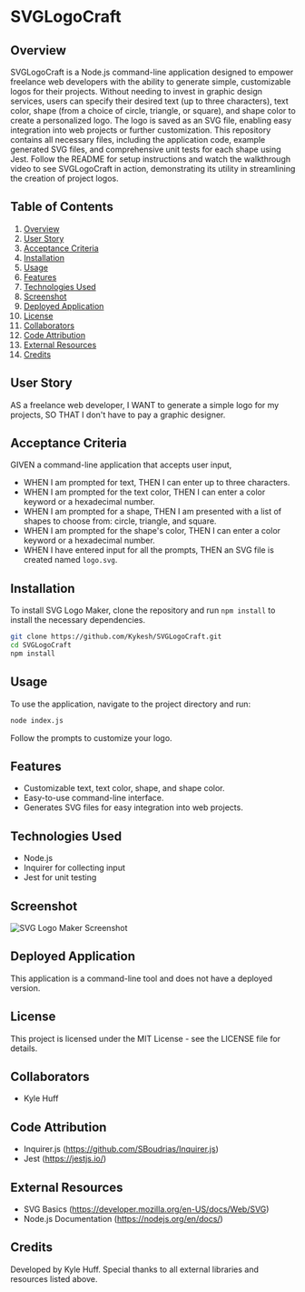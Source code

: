 # SVGLogoCraft


## Overview
 SVGLogoCraft is a Node.js command-line application designed to empower freelance web developers with the ability to generate simple, customizable logos for their projects. Without needing to invest in graphic design services, users can specify their desired text (up to three characters), text color, shape (from a choice of circle, triangle, or square), and shape color to create a personalized logo. The logo is saved as an SVG file, enabling easy integration into web projects or further customization. This repository contains all necessary files, including the application code, example generated SVG files, and comprehensive unit tests for each shape using Jest. Follow the README for setup instructions and watch the walkthrough video to see SVGLogoCraft in action, demonstrating its utility in streamlining the creation of project logos.


## Table of Contents
1. [Overview](#overview)
2. [User Story](#user-story)
3. [Acceptance Criteria](#acceptance-criteria)
4. [Installation](#installation)
5. [Usage](#usage)
6. [Features](#features)
7. [Technologies Used](#technologies-used)
8. [Screenshot](#screenshot)
9. [Deployed Application](#deployed-application)
10. [License](#license)
11. [Collaborators](#collaborators)
12. [Code Attribution](#code-attribution)
13. [External Resources](#external-resources)
14. [Credits](#credits)


## User Story
AS a freelance web developer,
I WANT to generate a simple logo for my projects,
SO THAT I don't have to pay a graphic designer.

## Acceptance Criteria
GIVEN a command-line application that accepts user input,
- WHEN I am prompted for text, THEN I can enter up to three characters.
- WHEN I am prompted for the text color, THEN I can enter a color keyword or a hexadecimal number.
- WHEN I am prompted for a shape, THEN I am presented with a list of shapes to choose from: circle, triangle, and square.
- WHEN I am prompted for the shape's color, THEN I can enter a color keyword or a hexadecimal number.
- WHEN I have entered input for all the prompts, THEN an SVG file is created named `logo.svg`.

## Installation
To install SVG Logo Maker, clone the repository and run `npm install` to install the necessary dependencies.

```bash
git clone https://github.com/Kykesh/SVGLogoCraft.git
cd SVGLogoCraft
npm install
```

## Usage
To use the application, navigate to the project directory and run:

```bash
node index.js
```

Follow the prompts to customize your logo.

## Features
- Customizable text, text color, shape, and shape color.
- Easy-to-use command-line interface.
- Generates SVG files for easy integration into web projects.

## Technologies Used
- Node.js
- Inquirer for collecting input
- Jest for unit testing

## Screenshot
![SVG Logo Maker Screenshot](path/to/screenshot.png)

## Deployed Application
This application is a command-line tool and does not have a deployed version.

## License
This project is licensed under the MIT License - see the LICENSE file for details.

## Collaborators
- Kyle Huff

## Code Attribution
- Inquirer.js (https://github.com/SBoudrias/Inquirer.js)
- Jest (https://jestjs.io/)

## External Resources
- SVG Basics (https://developer.mozilla.org/en-US/docs/Web/SVG)
- Node.js Documentation (https://nodejs.org/en/docs/)

## Credits
Developed by Kyle Huff. Special thanks to all external libraries and resources listed above.

